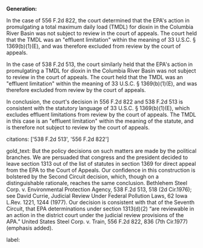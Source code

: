 **Generation:**


In the case of 556 F.2d 822, the court determined that the EPA's action in promulgating a total maximum daily load (TMDL) for dioxin in the Columbia River Basin was not subject to review in the court of appeals. The court held that the TMDL was an "effluent limitation" within the meaning of 33 U.S.C. § 1369(b)(1)(E), and was therefore excluded from review by the court of appeals.

In the case of 538 F.2d 513, the court similarly held that the EPA's action in promulgating a TMDL for dioxin in the Columbia River Basin was not subject to review in the court of appeals. The court held that the TMDL was an "effluent limitation" within the meaning of 33 U.S.C. § 1369(b)(1)(E), and was therefore excluded from review by the court of appeals.

In conclusion, the court's decision in 556 F.2d 822 and 538 F.2d 513 is consistent with the statutory language of 33 U.S.C. § 1369(b)(1)(E), which excludes effluent limitations from review by the court of appeals. The TMDL in this case is an "effluent limitation" within the meaning of the statute, and is therefore not subject to review by the court of appeals.



citations: ['538 F.2d 513', '556 F.2d 822']

gold_text: But the policy decisions on such matters are made by the political branches. We are persuaded that congress and the president decided to leave section 1313 out of the list of statutes in section 1369 for direct appeal from the EPA to the Court of Appeals. Our confidence in this construction is bolstered by the Second Circuit decision, which, though on a distinguishable rationale, reaches the same conclusion. Bethlehem Steel Corp. v. Environmental Protection Agency, 538 F.2d 513, 518 (2d Cir.1976); see David Currie, Judicial Review Under Federal Pollution Laws, 62 Iowa L.Rev. 1221, 1244 (1977). Our decision is consistent with that of the Seventh Circuit, that EPA determinations under section 1313(d)(2) “are reviewable in an action in the district court under the judicial review provisions of the APA.” United States Steel Corp. v. Train, 556 F.2d 822, 836 (7th Cir.1977) (emphasis added).

label: 